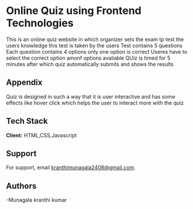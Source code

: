 
# Online Quiz using Frontend Technologies

This is an online quiz website in which organizer sets the exam tp test the users knowledge 
this test is taken by the users
Test contains 5 questions
Each question contains 4 options only one option is correct 
Useres have to select the correct option amonf options avaliable
QUiz is timed for 5 minutes after which quiz automatically submits and shows the results


## Appendix

Quiz is designed in such a way that it is user interactive and has some effects like hover click which helps the user to interact more with the quiz


## Tech Stack

**Client:** HTML,CSS,Javascript




## Support

For support, email kranthimunagala2408@gmail.com.


## Authors

-Munagala kranthi kumar

